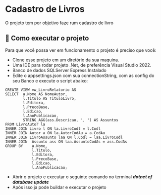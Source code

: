 # Cadastro de Livros

O projeto tem por objetivo faze rum cadastro de livro

## 🚀 Como executar o projeto

Para que você possa ver em funcionamento o projeto é preciso que você:
* Clone esse projeto em um diretório da sua maquina.
* Uma IDE para rodar projeto .Net, de preferência Visual Studio 2022.
* Banco de dados SQLServer Express Instalado
* Edite o appsettings.json com sua connectionString, com as config do seu Banco
   e execute o script abaixo:
```
CREATE VIEW vw_LivroRelatorio AS
SELECT	a.Nome AS NomeAutor,
		l.Titulo AS TituloLivro,
		l.Editora,
		l.PrecoBase,
		l.Edicao,
		l.AnoPublicacao,
		STRING_AGG(ass.Descricao, ', ') AS Assuntos
FROM LivroAutor la
INNER JOIN Livro l ON la.LivroCodl = l.Codl
INNER JOIN Autor a ON la.AutorCodAu = a.CodAu
INNER JOIN LivroAssunto laa ON l.Codl = laa.LivroCodl
INNER JOIN  Assunto ass ON laa.AssuntoCodAs = ass.CodAs
GROUP BY	a.Nome, 
			l.Titulo, 
			l.Editora, 
			l.PrecoBase, 
			l.Edicao, 
			l.AnoPublicacao;

```
* Abrir o projeto e executar o seguinte comando no terminal **_dotnet ef database update_**
* Após isso ja pode buildar e executar o projeto

